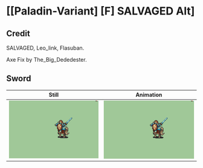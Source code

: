 # [\[Paladin-Variant\] \[F\] SALVAGED Alt]

## Credit

SALVAGED, Leo_link, Flasuban.

Axe Fix by The_Big_Dededester.

## Sword

| Still | Animation |
| :---: | :-------: |
| ![Sword still](./Sword_000.png) | ![Sword animation](./Sword.gif) |
